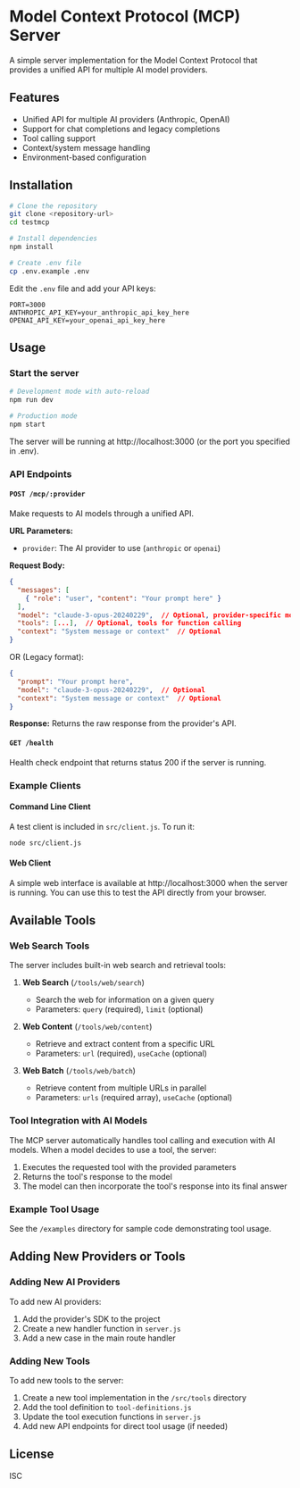 # Model Context Protocol (MCP) Server

A simple server implementation for the Model Context Protocol that provides a unified API for multiple AI model providers.

## Features

- Unified API for multiple AI providers (Anthropic, OpenAI)
- Support for chat completions and legacy completions
- Tool calling support
- Context/system message handling
- Environment-based configuration

## Installation

```bash
# Clone the repository
git clone <repository-url>
cd testmcp

# Install dependencies
npm install

# Create .env file
cp .env.example .env
```

Edit the `.env` file and add your API keys:

```
PORT=3000
ANTHROPIC_API_KEY=your_anthropic_api_key_here
OPENAI_API_KEY=your_openai_api_key_here
```

## Usage

### Start the server

```bash
# Development mode with auto-reload
npm run dev

# Production mode
npm start
```

The server will be running at http://localhost:3000 (or the port you specified in .env).

### API Endpoints

#### `POST /mcp/:provider`

Make requests to AI models through a unified API.

**URL Parameters:**
- `provider`: The AI provider to use (`anthropic` or `openai`)

**Request Body:**
```json
{
  "messages": [
    { "role": "user", "content": "Your prompt here" }
  ],
  "model": "claude-3-opus-20240229",  // Optional, provider-specific model name
  "tools": [...],  // Optional, tools for function calling
  "context": "System message or context"  // Optional
}
```

OR (Legacy format):

```json
{
  "prompt": "Your prompt here",
  "model": "claude-3-opus-20240229",  // Optional
  "context": "System message or context"  // Optional
}
```

**Response:**
Returns the raw response from the provider's API.

#### `GET /health`

Health check endpoint that returns status 200 if the server is running.

### Example Clients

#### Command Line Client

A test client is included in `src/client.js`. To run it:

```bash
node src/client.js
```

#### Web Client

A simple web interface is available at http://localhost:3000 when the server is running. You can use this to test the API directly from your browser.

## Available Tools

### Web Search Tools

The server includes built-in web search and retrieval tools:

1. **Web Search** (`/tools/web/search`)
   - Search the web for information on a given query
   - Parameters: `query` (required), `limit` (optional)

2. **Web Content** (`/tools/web/content`)
   - Retrieve and extract content from a specific URL
   - Parameters: `url` (required), `useCache` (optional)

3. **Web Batch** (`/tools/web/batch`)
   - Retrieve content from multiple URLs in parallel
   - Parameters: `urls` (required array), `useCache` (optional)

### Tool Integration with AI Models

The MCP server automatically handles tool calling and execution with AI models. When a model decides to use a tool, the server:

1. Executes the requested tool with the provided parameters
2. Returns the tool's response to the model
3. The model can then incorporate the tool's response into its final answer

### Example Tool Usage

See the `/examples` directory for sample code demonstrating tool usage.

## Adding New Providers or Tools

### Adding New AI Providers

To add new AI providers:

1. Add the provider's SDK to the project
2. Create a new handler function in `server.js`
3. Add a new case in the main route handler

### Adding New Tools

To add new tools to the server:

1. Create a new tool implementation in the `/src/tools` directory
2. Add the tool definition to `tool-definitions.js`
3. Update the tool execution functions in `server.js`
4. Add new API endpoints for direct tool usage (if needed)

## License

ISC